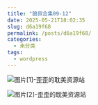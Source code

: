 ```yaml
---
title: "狼叔合集09-12"
date: 2025-05-21T18:02:35
slug: d6a19f68
permalink: /posts/d6a19f68/
categories:
  - 未分类
tags:
  - wordpress
---
```


![图片[1]-歪歪的耽美资源站](/images/wp/d6a19f68-358a36d2.jpg)

![图片[2]-歪歪的耽美资源站](/images/wp/d6a19f68-68936583.jpg)
